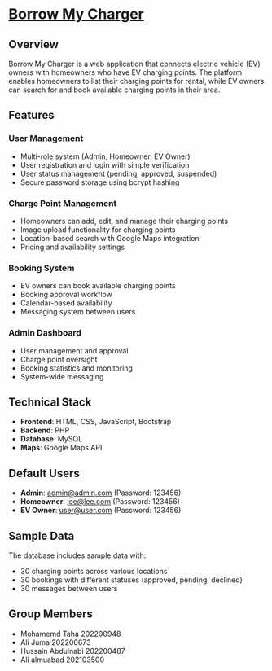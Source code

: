 # [Borrow My Charger](http://20.126.5.244/~u202200673)


## Overview
Borrow My Charger is a web application that connects electric vehicle (EV) owners with homeowners who have EV charging points. The platform enables homeowners to list their charging points for rental, while EV owners can search for and book available charging points in their area.

## Features

### User Management
- Multi-role system (Admin, Homeowner, EV Owner)
- User registration and login with simple verification
- User status management (pending, approved, suspended)
- Secure password storage using bcrypt hashing

### Charge Point Management
- Homeowners can add, edit, and manage their charging points
- Image upload functionality for charging points
- Location-based search with Google Maps integration
- Pricing and availability settings

### Booking System
- EV owners can book available charging points
- Booking approval workflow
- Calendar-based availability
- Messaging system between users

### Admin Dashboard
- User management and approval
- Charge point oversight
- Booking statistics and monitoring
- System-wide messaging

## Technical Stack
- **Frontend**: HTML, CSS, JavaScript, Bootstrap
- **Backend**: PHP
- **Database**: MySQL
- **Maps**: Google Maps API

## Default Users

- **Admin**: admin@admin.com (Password: 123456)
- **Homeowner**: lee@lee.com (Password: 123456)
- **EV Owner**: user@user.com (Password: 123456)

## Sample Data

The database includes sample data with:
- 30 charging points across various locations
- 30 bookings with different statuses (approved, pending, declined)
- 30 messages between users

## Group Members

- Mohamemd Taha 202200948
- Ali Juma 202200673
- Hussain Abdulnabi 202200487
- Ali almuabad 202103500
